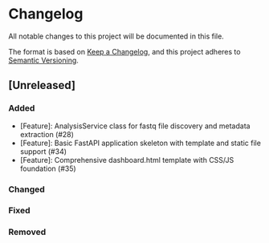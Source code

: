 # Changelog

All notable changes to this project will be documented in this file.

The format is based on [Keep a Changelog](https://keepachangelog.com/en/1.0.0/),
and this project adheres to [Semantic Versioning](https://semver.org/spec/v2.0.0.html).

## [Unreleased]

### Added
- [Feature]: AnalysisService class for fastq file discovery and metadata extraction (#28)
- [Feature]: Basic FastAPI application skeleton with template and static file support (#34)
- [Feature]: Comprehensive dashboard.html template with CSS/JS foundation (#35)

### Changed

### Fixed

### Removed
